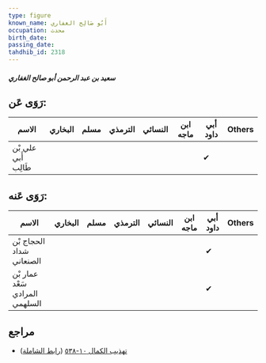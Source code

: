 ```yaml
---
type: figure
known_name: أَبُو صَالِح الغفاري
occupation: محدث
birth_date:
passing_date:
tahdhib_id: 2318
---
```

##### سعيد بن عبد الرحمن أبو صالح الغفاري

## رَوَى عَن:
| الاسم               | البخاري | مسلم | الترمذي | النسائي | ابن ماجه | أبي داود | Others |
| ------------------- | ------- | ---- | ------- | ------- | -------- | -------- | ------ |
| علي بْن أَبي طَالِب |         |      |         |         |          | ✔        |        |
## رَوَى عَنه:
| الاسم                          | البخاري | مسلم | الترمذي | النسائي | ابن ماجه | أبي داود | Others |
| ------------------------------ | ------- | ---- | ------- | ------- | -------- | -------- | ------ |
| الحجاج بْن شداد الصنعاني       |         |      |         |         |          | ✔        |        |
| عمار بْن سَعْد المرادي السلهمي |         |      |         |         |          | ✔        |        |
## مراجع
- [تهذيب الكمال ١٠-٥٣٨](obsidian://open?vault=Tahdhib-al-Kamal&file=Figures/٢٣١٨-سعيد%20بن%20عبد%20الرحمن%20أبو%20صالح%20الغفاري) ([رابط الشاملة](https://shamela.ws/book/3722/5310))